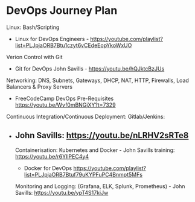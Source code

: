# DevOps Journey Plan 

Linux: Bash/Scripting
- Linux for DevOps Engineers - https://youtube.com/playlist?list=PLJpjaORB7Btu1czyt6vCEdeEopYkoWxUO

Verion Control with Git
- Git for DevOps John Savills - https://youtu.be/hQJktcBzJUs

Networking: DNS, Subnets, Gateways, DHCP, NAT, HTTP, Firewalls, Load Balancers & Proxy Servers
- FreeCodeCamp DevOps Pre-Requisites https://youtu.be/Wvf0mBNGjXY?t=7329 

Continuous Integration/Continuous Deployment: Gitlab/Jenkins:
- John Savills: https://youtu.be/nLRHV2sRTe8
    - 
    Containerisation: Kubernetes and Docker
	  - John Savills training: https://youtu.be/r6YIlPEC4y4 
    - Docker for DevOps https://youtube.com/playlist?list=PLJpjaORB7Btuf79uKYPFuPC4Bnmpt5MFs

    Monitoring and Logging: (Grafana, ELK, Splunk, Prometheus)
	  - John Savills: https://youtu.be/ypT4S17kiJw 
    
